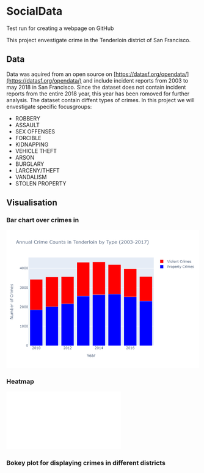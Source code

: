# SocialData
Test run for creating a webpage on GitHub

This project envestigate crime in the Tenderloin district of San Francisco. 

## Data
Data was aquired from an open source on [https://datasf.org/opendata/](https://datasf.org/opendata/) and include incident reports from 2003 to may 2018 in San Francisco. Since the dataset does not contain incident reports from the entire 2018 year, this year has been romoved for further analysis. The dataset contain diffent types of crimes. In this project we will envestigate specific focusgroups:
* ROBBERY
* ASSAULT
* SEX OFFENSES
* FORCIBLE
* KIDNAPPING
* VEHICLE THEFT
* ARSON
* BURGLARY
* LARCENY/THEFT
* VANDALISM
* STOLEN PROPERTY

## Visualisation 
### Bar chart over crimes in 
![Bar_chart](/Assets/Bar_AnnualCrimes.png)

### Heatmap 
![Heatmap](file:///C:/Users/Mette/Documents/DTU_kandidat/2_semester/Social-Data_Analysis_and_Visualization/Assignments/tenderloin_heatmap.html)

### Bokey plot for displaying crimes in different districts

